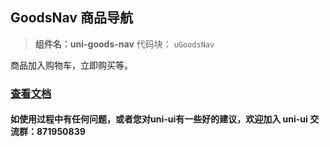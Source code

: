 

## GoodsNav 商品导航
> **组件名：uni-goods-nav**
> 代码块： `uGoodsNav`

商品加入购物车，立即购买等。

### [查看文档](https://uniapp.dcloud.io/component/uniui/uni-goods-nav)
#### 如使用过程中有任何问题，或者您对uni-ui有一些好的建议，欢迎加入 uni-ui 交流群：871950839 
